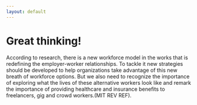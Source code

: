 ```yaml
---
layout: default
---
```


# Great thinking!

According to research, there is a new workforce model in the works that is redefining the employer-worker relationships. To tackle it new strategies should be developed to help organizations take advantage of this new breath of workforce options. But we also need to recognize the importance of exploring what the lives of these alternative workers look like and remark the importance of providing healthcare and insurance benefits to freelancers, gig and crowd workers.(MIT REV REF).   
